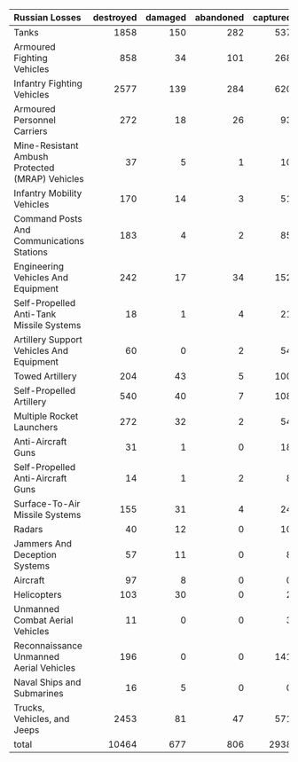 | Russian Losses                                   |   destroyed |   damaged |   abandoned |   captured |   total |
|:-------------------------------------------------|------------:|----------:|------------:|-----------:|--------:|
| Tanks                                            |        1858 |       150 |         282 |        537 |    2827 |
| Armoured Fighting Vehicles                       |         858 |        34 |         101 |        268 |    1261 |
| Infantry Fighting Vehicles                       |        2577 |       139 |         284 |        620 |    3620 |
| Armoured Personnel Carriers                      |         272 |        18 |          26 |         93 |     409 |
| Mine-Resistant Ambush Protected  (MRAP) Vehicles |          37 |         5 |           1 |         10 |      53 |
| Infantry Mobility Vehicles                       |         170 |        14 |           3 |         51 |     238 |
| Command Posts And Communications Stations        |         183 |         4 |           2 |         85 |     274 |
| Engineering Vehicles And Equipment               |         242 |        17 |          34 |        152 |     445 |
| Self-Propelled Anti-Tank Missile Systems         |          18 |         1 |           4 |         21 |      44 |
| Artillery Support Vehicles And Equipment         |          60 |         0 |           2 |         54 |     116 |
| Towed Artillery                                  |         204 |        43 |           5 |        100 |     352 |
| Self-Propelled Artillery                         |         540 |        40 |           7 |        108 |     695 |
| Multiple Rocket Launchers                        |         272 |        32 |           2 |         54 |     360 |
| Anti-Aircraft Guns                               |          31 |         1 |           0 |         18 |      50 |
| Self-Propelled Anti-Aircraft Guns                |          14 |         1 |           2 |          8 |      25 |
| Surface-To-Air Missile Systems                   |         155 |        31 |           4 |         24 |     214 |
| Radars                                           |          40 |        12 |           0 |         10 |      62 |
| Jammers And Deception Systems                    |          57 |        11 |           0 |          8 |      76 |
| Aircraft                                         |          97 |         8 |           0 |          0 |     105 |
| Helicopters                                      |         103 |        30 |           0 |          2 |     135 |
| Unmanned Combat Aerial Vehicles                  |          11 |         0 |           0 |          3 |      14 |
| Reconnaissance Unmanned Aerial Vehicles          |         196 |         0 |           0 |        141 |     337 |
| Naval Ships and Submarines                       |          16 |         5 |           0 |          0 |      21 |
| Trucks, Vehicles, and Jeeps                      |        2453 |        81 |          47 |        571 |    3152 |
| total                                            |       10464 |       677 |         806 |       2938 |   14885 |